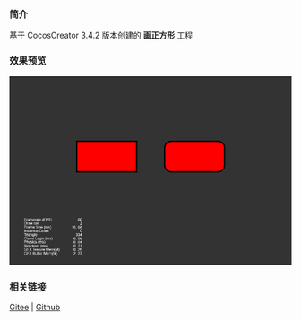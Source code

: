 ### 简介

基于 CocosCreator 3.4.2 版本创建的 **画正方形** 工程

### 效果预览
![image](../../image/202203/2022030402.png)

### 相关链接
[Gitee](https://gitee.com/mirrors_cocos-creator/test-cases-3d/tree/v3.0/assets/cases/ui/14.graphics) | [Github](https://github.com/cocos-creator/test-cases-3d/tree/v3.0/assets/cases/ui/14.graphics)